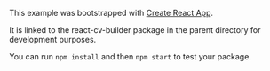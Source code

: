 This example was bootstrapped with [Create React App](https://github.com/facebook/create-react-app).

It is linked to the react-cv-builder package in the parent directory for development purposes.

You can run `npm install` and then `npm start` to test your package.
